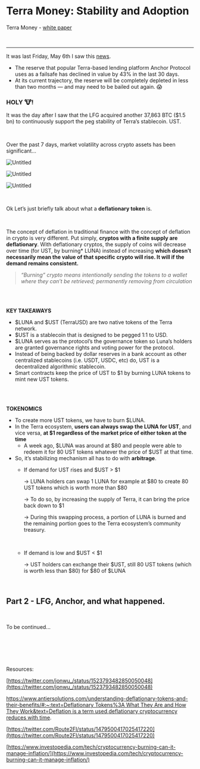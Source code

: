 # Terra Money: Stability and Adoption

Terra Money - [white paper](https://assets.website-files.com/611153e7af981472d8da199c/618b02d13e938ae1f8ad1e45_Terra_White_paper.pdf)

<br />

---



It was last Friday, May 6th I saw this [news](https://www.theblockcrypto.com/news+/145450/terras-dominant-defi-protocol-may-need-another-bailout-soon).

- The reserve that popular Terra-based lending platform Anchor Protocol uses as a failsafe has declined in value by 43% in the last 30 days.
- At its current trajectory, the reserve will be completely depleted in less than two months — and may need to be bailed out again. :scream: 

### **HOLY 🐮!**


It was the day after I saw that the LFG acquired another 37,863 BTC ($1.5 bn) to continuously support the peg stability of Terra’s stablecoin. UST.


<br />

Over the past 7 days, market volatility across crypto assets has been significant...


![Untitled](https://user-images.githubusercontent.com/99378245/168226580-f6f33fc6-03c5-492e-aeb5-7155c3e43f54.png)

![Untitled](https://user-images.githubusercontent.com/99378245/168226676-144f8445-5fd6-4d98-864f-5901621b3f3c.png)

![Untitled](https://user-images.githubusercontent.com/99378245/168226796-0c551573-a0a6-4c0e-a6e2-f9768680fed8.png)

<br />

Ok Let’s just briefly talk about what a **deflationary token** is.

<br />

The concept of deflation in traditional finance with the concept of deflation in crypto is very different. Put simply, **cryptos with a finite supply are deflationary**. With deflationary cryptos, the supply of coins will decrease over time (for UST, by burning* LUNA) instead of increasing **which doesn’t necessarily mean the value of that specific crypto will rise. It will if the demand remains consistent.** 

> *“Burning” crypto means intentionally sending the tokens to a wallet where they can’t be retrieved; permanently removing from circulation*
> 

<br />
<br />

**KEY TAKEAWAYS**

- $LUNA and $UST (TerraUSD) are two native tokens of the Terra network.
- $UST is a stablecoin that is designed to be pegged 1:1 to USD.
- $LUNA serves as the protocol’s the governance token so Luna’s holders are granted governance rights and voting power for the protocol.
- Instead of being backed by dollar reserves in a bank account as other centralized stablecoins (i.e. USDT, USDC, etc) do, UST is a decentralized algorithmic stablecoin.
- Smart contracts keep the price of UST to $1 by burning LUNA tokens to mint new UST tokens.

<br />
<br />

**TOKENOMICS**

- To create more UST tokens, we have to burn $LUNA.
- In the Terra ecosystem, **users can always swap the LUNA for UST**, and vice versa, **at $1 regardless of the market price of either token at the time**
    - A week ago, $LUNA was around at $80 and people were able to redeem it for 80 UST tokens whatever the price of $UST at that time.
- So, it’s stabilizing mechanism all has to do with **arbitrage**.
    - If demand for UST rises and $UST > $1
        
        → LUNA holders can swap 1 LUNA for example at $80 to create 80 UST tokens which is worth more than $80
        
        → To do so, by increasing the supply of Terra, it can bring the price back down to $1
        
        → During this swapping process, a portion of LUNA is burned and the remaining portion goes to the Terra ecosystem’s community treasury.
        
        <br />
        
    - If demand is low and $UST < $1
        
        → UST holders can exchange their $UST, still 80 UST tokens (which is worth less than $80) for $80 of $LUNA 
        

<br />

## Part 2 - LFG, Anchor, and what happened. 

<br />

To be continued...

<br />
<br />
<br />
<br />

Resources:

[https://twitter.com/jonwu_/status/1523793482850050048](https://twitter.com/jonwu_/status/1523793482850050048)

[https://www.antiersolutions.com/understanding-deflationary-tokens-and-their-benefits/#:~:text=Deflationary Tokens%3A What They Are and How They Work&text=Deflation is a term used,deflationary cryptocurrency reduces with time](https://www.antiersolutions.com/understanding-deflationary-tokens-and-their-benefits/#:~:text=Deflationary%20Tokens%3A%20What%20They%20Are%20and%20How%20They%20Work&text=Deflation%20is%20a%20term%20used,deflationary%20cryptocurrency%20reduces%20with%20time).

[https://twitter.com/Route2FI/status/1479500417025417220](https://twitter.com/Route2FI/status/1479500417025417220)

[https://www.investopedia.com/tech/cryptocurrency-burning-can-it-manage-inflation/](https://www.investopedia.com/tech/cryptocurrency-burning-can-it-manage-inflation/)
